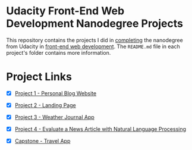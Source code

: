 # Udacity Front-End Web Development Nanodegree Projects
This repository contains the projects I did in [completing](https://graduation.udacity.com/confirm/QDPPJHUW) the nanodegree from Udacity in [front-end web development](https://www.udacity.com/course/front-end-web-developer-nanodegree--nd0011). The `README.md` file in each project's folder contains more information.


# Project Links
- [x] [Project 1 - Personal Blog Website](Project%201%20-%20Personal%20Blog%20Website)
- [x] [Project 2 - Landing Page](Project%202%20-%20Landing%20Page)
- [x] [Project 3 - Weather Journal App](Project%203%20-%20Weather%20Journal%20App)
- [x] [Project 4 - Evaluate a News Article with Natural Language Processing](Project%204%20-%20Evaluate%20a%20News%20Article%20with%20Natural%20Language%20Processing)
- [x] [Capstone - Travel App](Capstone%20-%20Travel%20App)





